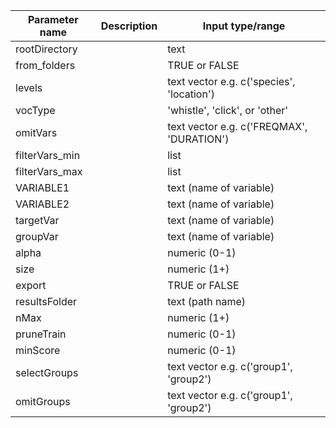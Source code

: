 | Parameter name | Description | Input type/range |
|---|---|---|
| rootDirectory |  | text |
| from_folders |  | TRUE or FALSE |
| levels |  | text vector e.g. c('species', 'location') |
| vocType | | 'whistle', 'click', or 'other' |
| omitVars |  | text vector e.g. c('FREQMAX', 'DURATION') |
| filterVars_min | | list |
| filterVars_max |  | list |
| VARIABLE1 |  | text (name of variable) |
| VARIABLE2 |  | text (name of variable) |
| targetVar | | text (name of variable) |
| groupVar |  | text (name of variable) |
| alpha |  | numeric (0-1) |
| size |  | numeric (1+) |
| export |  | TRUE or FALSE |
| resultsFolder |  | text (path name) |
| nMax | | numeric (1+) |
| pruneTrain |  | numeric (0-1) |
| minScore |  | numeric (0-1) |
| selectGroups |  | text vector e.g. c('group1', 'group2') |
| omitGroups |  | text vector e.g. c('group1', 'group2') |
